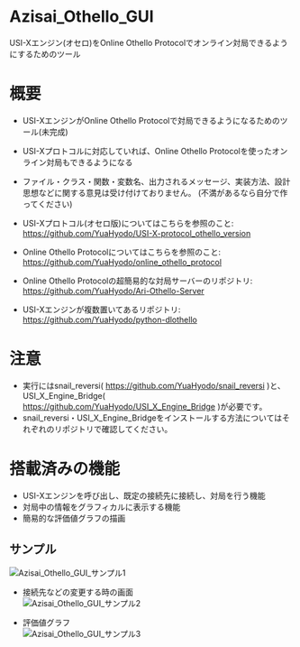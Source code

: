 # Azisai_Othello_GUI
USI-Xエンジン(オセロ)をOnline Othello Protocolでオンライン対局できるようにするためのツール

# 概要
- USI-XエンジンがOnline Othello Protocolで対局できるようになるためのツール(未完成)
- USI-Xプロトコルに対応していれば、Online Othello Protocolを使ったオンライン対局もできるようになる
- ファイル・クラス・関数・変数名、出力されるメッセージ、実装方法、設計思想などに関する意見は受け付けておりません。 (不満があるなら自分で作ってください)

- USI-Xプロトコル(オセロ版)についてはこちらを参照のこと: https://github.com/YuaHyodo/USI-X-protocol_othello_version
- Online Othello Protocolについてはこちらを参照のこと: https://github.com/YuaHyodo/online_othello_protocol
- Online Othello Protocolの超簡易的な対局サーバーのリポジトリ: https://github.com/YuaHyodo/Ari-Othello-Server
- USI-Xエンジンが複数置いてあるリポジトリ: https://github.com/YuaHyodo/python-dlothello

# 注意
- 実行にはsnail_reversi( https://github.com/YuaHyodo/snail_reversi )と、<br>
USI_X_Engine_Bridge( https://github.com/YuaHyodo/USI_X_Engine_Bridge )が必要です。
- snail_reversi・USI_X_Engine_Bridgeをインストールする方法についてはそれぞれのリポジトリで確認してください。

# 搭載済みの機能
- USI-Xエンジンを呼び出し、既定の接続先に接続し、対局を行う機能
- 対局中の情報をグラフィカルに表示する機能
- 簡易的な評価値グラフの描画

## サンプル
![Azisai_Othello_GUI_サンプル1](https://user-images.githubusercontent.com/66828980/184169516-7ce0f89a-63d5-4eae-bd3d-e1f46b37bc35.png)

- 接続先などの変更する時の画面<br>
![Azisai_Othello_GUI_サンプル2](https://user-images.githubusercontent.com/66828980/184169718-5db875c5-c661-4c28-8920-820277ec64c4.png)

- 評価値グラフ<br>
![Azisai_Othello_GUI_サンプル3](https://user-images.githubusercontent.com/66828980/184169791-c356488f-95f6-44c6-b8ea-91ea87dff8d6.png)
